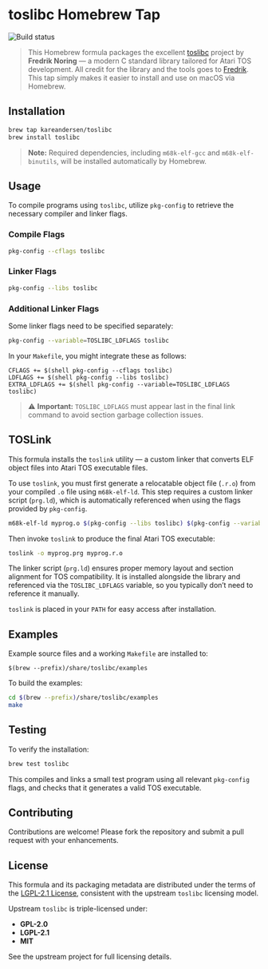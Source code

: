 # toslibc Homebrew Tap

![Build status](https://github.com/kareandersen/homebrew-toslibc/actions/workflows/build.yml/badge.svg)

> This Homebrew formula packages the excellent [toslibc](https://github.com/frno7/toslibc) project by **Fredrik Noring** — a modern C standard library tailored for Atari TOS development. All credit for the library and the tools goes to [Fredrik](https://github.com/frno7). This tap simply makes it easier to install and use on macOS via Homebrew.

## Installation

```sh
brew tap kareandersen/toslibc
brew install toslibc
```

> **Note:** Required dependencies, including `m68k-elf-gcc` and `m68k-elf-binutils`, will be installed automatically by Homebrew.

## Usage

To compile programs using `toslibc`, utilize `pkg-config` to retrieve the necessary compiler and linker flags.

### Compile Flags

```sh
pkg-config --cflags toslibc
```

### Linker Flags

```sh
pkg-config --libs toslibc
```

### Additional Linker Flags

Some linker flags need to be specified separately:

```sh
pkg-config --variable=TOSLIBC_LDFLAGS toslibc
```

In your `Makefile`, you might integrate these as follows:

```make
CFLAGS += $(shell pkg-config --cflags toslibc)
LDFLAGS += $(shell pkg-config --libs toslibc)
EXTRA_LDFLAGS += $(shell pkg-config --variable=TOSLIBC_LDFLAGS toslibc)
```

> ⚠️ **Important:** `TOSLIBC_LDFLAGS` must appear last in the final link command to avoid section garbage collection issues.

## TOSLink

This formula installs the `toslink` utility — a custom linker that converts ELF object files into Atari TOS executable files.

To use `toslink`, you must first generate a relocatable object file (`.r.o`) from your compiled `.o` file using `m68k-elf-ld`. This step requires a custom linker script (`prg.ld`), which is automatically referenced when using the flags provided by `pkg-config`.

```sh
m68k-elf-ld myprog.o $(pkg-config --libs toslibc) $(pkg-config --variable=TOSLIBC_LDFLAGS toslibc) -o myprog.r.o
```

Then invoke `toslink` to produce the final Atari TOS executable:

```sh
toslink -o myprog.prg myprog.r.o
```

The linker script (`prg.ld`) ensures proper memory layout and section alignment for TOS compatibility. It is installed alongside the library and referenced via the `TOSLIBC_LDFLAGS` variable, so you typically don’t need to reference it manually.

`toslink` is placed in your `PATH` for easy access after installation.

## Examples

Example source files and a working `Makefile` are installed to:

```
$(brew --prefix)/share/toslibc/examples
```

To build the examples:

```sh
cd $(brew --prefix)/share/toslibc/examples
make
```

## Testing

To verify the installation:

```sh
brew test toslibc
```

This compiles and links a small test program using all relevant `pkg-config` flags, and checks that it generates a valid TOS executable.

## Contributing

Contributions are welcome! Please fork the repository and submit a pull request with your enhancements.

## License

This formula and its packaging metadata are distributed under the terms of the [LGPL-2.1 License](https://www.gnu.org/licenses/old-licenses/lgpl-2.1.en.html), consistent with the upstream `toslibc` licensing model.

Upstream `toslibc` is triple-licensed under:

- **GPL-2.0**
- **LGPL-2.1**
- **MIT**

See the upstream project for full licensing details.

